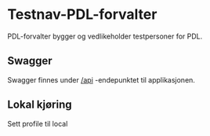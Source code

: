 # Testnav-PDL-forvalter
PDL-forvalter bygger og vedlikeholder testpersoner for PDL.
 
## Swagger
Swagger finnes under [/api](https://testnav-pdl-forvalter.dev.intern.nav.no/swagger) -endepunktet til applikasjonen.

## Lokal kjøring
Sett profile til local